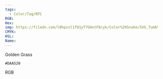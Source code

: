 ```yaml
---
tags:
  - Color/Tag/NTC
RGB:
Hex:
img: https://filedn.com/l0hpzxl1f01yT7GHxtF8cyk/Color%20Snake/SVG_Tumb%20Mass%20No%20Name/DAA520.svg
CMYK:
HSL:
Name:
---
```

Golden Grass
```palette
#DAA520
```
RGB
